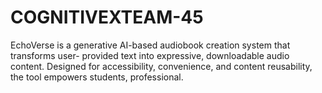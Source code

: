 # COGNITIVEXTEAM-45
EchoVerse is a generative AI-based audiobook creation system that transforms user- provided text into expressive, downloadable audio content. Designed for accessibility,  convenience, and content reusability, the tool empowers students, professional.
